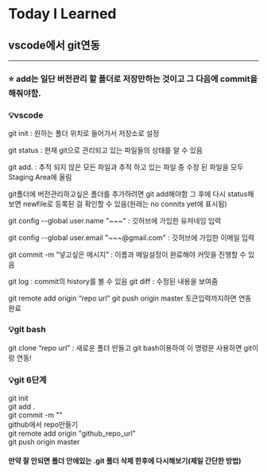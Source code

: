 # Today I Learned

## vscode에서 git연동
---

### ⭐ add는 일단 버전관리 할 폴더로 저장만하는 것이고 그 다음에 commit을 해줘야함.




### 💡vscode
git init : 원하는 폴더 위치로 들어가서 저장소로 설정

git status : 현재 git으로 관리되고 있는 파일들의 상태를 알 수 있음

git add. : 추적 되지 않은 모든 파일과 추적 하고 있는 파일 중 수정 된 파일을 모두 Staging Area에 올림

git폴더에 버전관리하고싶은 폴더를 추가하려면 git add해야함
그 후에 다시 status해보면 newfile로 등록된 걸 확인할 수 있음(원래는 no connits yet에 표시됨)

git config --global user.name "~~~" : 깃허브에 가입한 유저네임 입력

git config --global user.email "~~~@gmail.com" : 깃허브에 가입한 이메일 입력

git commit -m “넣고싶은 메시지” : 이름과 메일설정이 완료해야 커밋을 진행할 수 있음

git log : commit의 history를 볼 수 있음
git diff : 수정된 내용을 보여줌

git  remote add origin “repo url”
git push origin master 토큰입력까지하면 연동 완료


### 💡git bash

git clone “repo url” : 새로운 폴더 만들고 git bash이용하여 이 명령문 사용하면 git이랑 연동!


### 💡git 6단계
git init  
git add .  
git commit -m ""  
github에서 repo만들기  
git remote add origin "github_repo_url"  
git push origin master  


#### 만약 잘 안되면 폴더 안에있는 .git 폴더 삭제 한후에 다시해보기(제일 간단한 방법) 


